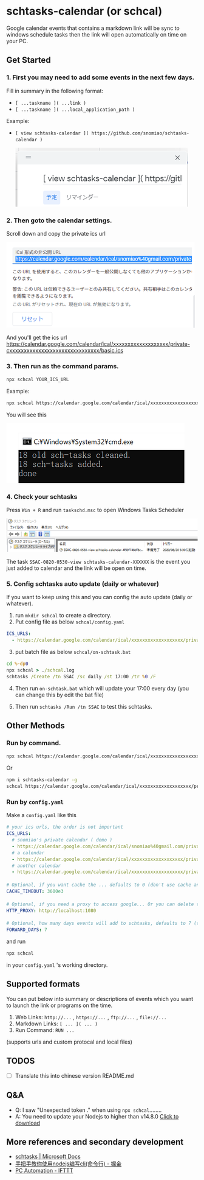 # schtasks-calendar (or schcal)

Google calendar events that contains a markdown link will be sync to windows schedule tasks then the link will open automatically on time on your PC.

## Get Started

### 1. First you may need to add some events in the next few days.

Fill in summary in the following format:
- `[ ...taskname ]( ...link )`
- `[ ...taskname ]( ...local_application_path )`

Example:
- `[ view schtasks-calendar ]( https://github.com/snomiao/schtasks-calendar )`

  ![]( images/view-schtasks-calendar.png)

### 2. Then goto the calendar settings.

Scroll down and copy the private ics url
  
![]( images/the-private-ics-url.png)

And you'll get the ics url https://calendar.google.com/calendar/ical/xxxxxxxxxxxxxxxxxxx/private-cxxxxxxxxxxxxxxxxxxxxxxxxxxxxxxx/basic.ics


### 3. Then run as the command params.

```sh
npx schcal YOUR_ICS_URL
```

Example:
```sh
npx schcal https://calendar.google.com/calendar/ical/xxxxxxxxxxxxxxxxxxx/private-cxxxxxxxxxxxxxxxxxxxxxxxxxxxxxxx/basic.ics
```

You will see this

![]( images/npx%20schcal.png )

### 4. Check your schtasks

Press `Win + R` and run `taskschd.msc` to open Windows Tasks Scheduler

![]( images/Windows%20Tasks%20Scheduler%20SSAC%20task.png )

The task `SSAC-0820-0530-view schtasks-calendar-XXXXXX` is the event you just added to calendar and the link will be open on time.

### 5. Config schtasks auto update (daily or whatever)

If you want to keep using this and you can config the auto update (daily or whatever).

1. run `mkdir schcal` to create a directory.
2. Put config file as below
`schcal/config.yaml`
```yaml
ICS_URLS:
  - https://calendar.google.com/calendar/ical/xxxxxxxxxxxxxxxxxxx/private-cxxxxxxxxxxxxxxxxxxxxxxxxxxxxxxx/basic.ics
```

3. put batch file as below
`schcal/on-schtask.bat`
```bat
cd %~dp0
npx schcal > ./schcal.log
schtasks /Create /tn SSAC /sc daily /st 17:00 /tr %0 /F
```

4. Then run `on-schtask.bat` which will update your 17:00 every day (you can change this by edit the bat file)

5. Then run `schtasks /Run /tn SSAC` to test this schtasks.

## Other Methods

### Run by command.

```sh
npx schcal https://calendar.google.com/calendar/ical/xxxxxxxxxxxxxxxxxxx/private-cxxxxxxxxxxxxxxxxxxxxxxxxxxxxxxx/basic.ics
```

Or

```sh
npm i schtasks-calendar -g
schcal https://calendar.google.com/calendar/ical/xxxxxxxxxxxxxxxxxxx/private-cxxxxxxxxxxxxxxxxxxxxxxxxxxxxxxx/basic.ics
```

### Run by `config.yaml`

Make a `config.yaml` like this

```yaml
# your ics urls, the order is not important
ICS_URLS:
  # snomiao's private calendar ( demo )
  - https://calendar.google.com/calendar/ical/snomiao%40gmail.com/private-d772b2790a1a73de26afb64188c5ca0a/basic.ics
  # a calendar
  - https://calendar.google.com/calendar/ical/xxxxxxxxxxxxxxxxxxx/private-cxxxxxxxxxxxxxxxxxxxxxxxxxxxxxxx/basic.ics
  # another calendar
  - https://calendar.google.com/calendar/ical/xxxxxxxxxxxxxxxxxxx/private-cxxxxxxxxxxxxxxxxxxxxxxxxxxxxxxx/basic.ics

# Optional, if you want cache the ... defaults to 0 (don't use cache and never safe a cache file)
CACHE_TIMEOUT: 3600e3

# Optional, if you need a proxy to access google... Or you can delete this line. defaults to empty
HTTP_PROXY: http://localhost:1080

# Optional, how many days events will add to schtasks, defaults to 7 (then you can run me weekly)
FORWARD_DAYS: 7
```

and run

```sh
npx schcal
```
in your `config.yaml` 's working directory.

## Supported formats

You can put below into summary or descriptions of events which you want to launch the link or programs on the time.
1. Web Links: `http://...` , `https://...` , `ftp://...` , `file://...`
1. Markdown Links: `[ ... ]( ... )`
1. Run Command: `RUN ...`

(supports urls and custom protocal and local files)

## TODOS

- [ ] Translate this into chinese version README.md

## Q&A

- Q: I saw "Unexpected token ." when using `npx schcal`........
- A: You need to update your Nodejs to higher than v14.8.0  [Click to download](https://nodejs.org/en/download/)

## More references and secondary development

- [schtasks | Microsoft Docs]( https://docs.microsoft.com/en-us/windows-server/administration/windows-commands/schtasks )
- [手把手教你使用nodejs编写cli(命令行) - 掘金]( https://juejin.im/post/6844903702453551111 )
- [PC Automation - IFTTT]( https://ifttt.com/applets/190903p-pc-automation )

